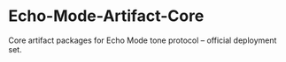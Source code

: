 # Echo-Mode-Artifact-Core
Core artifact packages for Echo Mode tone protocol – official deployment set.
